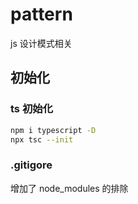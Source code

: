 # pattern

js 设计模式相关

## 初始化

### ts 初始化

```bash
npm i typescript -D
npx tsc --init
```

### .gitigore

增加了 node_modules 的排除
